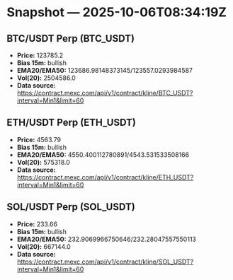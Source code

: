 # Snapshot — 2025-10-06T08:34:19Z

## BTC/USDT Perp (BTC_USDT)
- **Price:** 123785.2
- **Bias 15m:** bullish
- **EMA20/EMA50:** 123686.98148373145/123557.0293984587
- **Vol(20):** 2504586.0
- **Data source:** https://contract.mexc.com/api/v1/contract/kline/BTC_USDT?interval=Min1&limit=60

## ETH/USDT Perp (ETH_USDT)
- **Price:** 4563.79
- **Bias 15m:** bullish
- **EMA20/EMA50:** 4550.400112780891/4543.531533508166
- **Vol(20):** 575318.0
- **Data source:** https://contract.mexc.com/api/v1/contract/kline/ETH_USDT?interval=Min1&limit=60

## SOL/USDT Perp (SOL_USDT)
- **Price:** 233.66
- **Bias 15m:** bullish
- **EMA20/EMA50:** 232.9069966750646/232.28047557550113
- **Vol(20):** 667144.0
- **Data source:** https://contract.mexc.com/api/v1/contract/kline/SOL_USDT?interval=Min1&limit=60
